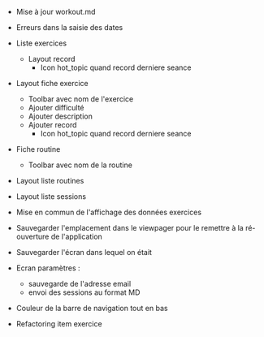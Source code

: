 - Mise à jour workout.md
- Erreurs dans la saisie des dates

- Liste exercices
    - Layout record
        - Icon hot_topic quand record derniere seance

- Layout fiche exercice
    - Toolbar avec nom de l'exercice
    - Ajouter difficulté 
    - Ajouter description
    - Ajouter record   
        - Icon hot_topic quand record derniere seance

- Fiche routine
    - Toolbar avec nom de la routine

- Layout liste routines

- Layout liste sessions

- Mise en commun de l'affichage des données exercices

- Sauvegarder l'emplacement dans le viewpager pour le remettre à la ré-ouverture de l'application
- Sauvegarder l'écran dans lequel on était

- Ecran paramètres :
    - sauvegarde de l'adresse email
    - envoi des sessions au format MD

- Couleur de la barre de navigation tout en bas

- Refactoring item exercice